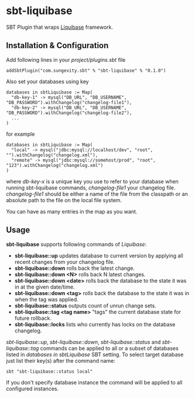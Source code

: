 # sbt-liquibase

SBT Plugin that wraps [Liquibase](http://www.liquibase.org/) framework. 

## Installation & Configuration

Add following lines in your _project/plugins.sbt_ file
```
addSbtPlugin("com.sungevity.sbt" % "sbt-liquibase" % "0.1.0")
```

Also set your databases using key

```
databases in sbtLiquibase := Map(
  "db-key-1" -> mysql("DB_URL", "DB_USERNAME", "DB_PASSWORD").withChangelog("changelog-file1"),
  "db-key-2" -> mysql("DB_URL", "DB_USERNAME", "DB_PASSWORD").withChangelog("changelog-file2"),
  ...
)
```

for example

```
databases in sbtLiquibase := Map(
  "local" -> mysql("jdbc:mysql://localhost/dev", "root", "").withChangelog("changelog.xml"),
  "remote" -> mysql("jdbc:mysql://somehost/prod", "root", "123").withChangelog("changelog.xml")
)
```

where _db-key-x_ is a unique key you use to refer to your database when running sbt-liquibase commands, _changelog-file1_ your changelog file. _changelog-file1_ should be either a name of the file from the classpath or an absolute path to the file on the local file system.

You can have as many entries in the map as you want.

## Usage

**sbt-liquibase** supports following commands of _Liquibase_:

* **sbt-liquibase::up** updates database to current version by applying all recent changes from your changelog file.
* **sbt-liquibase::down** rolls back the latest change.
* **sbt-liquibase::down \<N\>** rolls back N latest changes.
* **sbt-liquibase::down \<date\>** rolls back the database to the state it was in at the given date/time.
* **sbt-liquibase::down \<tag\>** rolls back the database to the state it was in when the tag was applied.
* **sbt-liquibase::status** outputs count of unrun change sets.
* **sbt-liquibase::tag \<tag name\>** "tags" the current database state for future rollback.
* **sbt-liquibase::locks** lists who currently has locks on the database changelog.

_sbt-liquibase::up_, _sbt-liquibase::down_, _sbt-liquibase::status_ and _sbt-liquibase::tag_ commands can be applied to all or a subset of databases listed in _databases in sbtLiquibase_ SBT setting. To select target database just list their key(s) after the command name:

```
sbt "sbt-liquibase::status local"
```
If you don't specify database instance the command will be applied to all configured instances.




